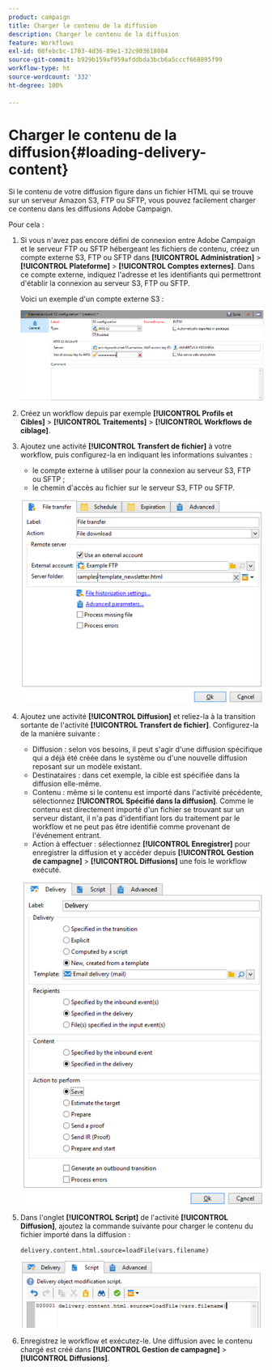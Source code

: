 ```yaml
---
product: campaign
title: Charger le contenu de la diffusion
description: Charger le contenu de la diffusion
feature: Workflows
exl-id: 08febcbc-1703-4d36-89e1-32c903618084
source-git-commit: b929b159af959afddbda3bcb6a5cccf668895f99
workflow-type: ht
source-wordcount: '332'
ht-degree: 100%

---
```


# Charger le contenu de la diffusion{#loading-delivery-content}

Si le contenu de votre diffusion figure dans un fichier HTML qui se trouve sur un serveur Amazon S3, FTP ou SFTP, vous pouvez facilement charger ce contenu dans les diffusions Adobe Campaign.

Pour cela :

1. Si vous n&#39;avez pas encore défini de connexion entre Adobe Campaign et le serveur FTP ou SFTP hébergeant les fichiers de contenu, créez un compte externe S3, FTP ou SFTP dans **[!UICONTROL Administration]** > **[!UICONTROL Plateforme]** > **[!UICONTROL Comptes externes]**. Dans ce compte externe, indiquez l&#39;adresse et les identifiants qui permettront d&#39;établir la connexion au serveur S3, FTP ou SFTP.

   Voici un exemple d&#39;un compte externe S3 :

   ![](assets/delivery_loadcontent_filetransfertexamples3.png)

1. Créez un workflow depuis par exemple **[!UICONTROL Profils et Cibles]** > **[!UICONTROL Traitements]** > **[!UICONTROL Workflows de ciblage]**.
1. Ajoutez une activité **[!UICONTROL Transfert de fichier]** à votre workflow, puis configurez-la en indiquant les informations suivantes :

   * le compte externe à utiliser pour la connexion au serveur S3, FTP ou SFTP ;
   * le chemin d&#39;accès au fichier sur le serveur S3, FTP ou SFTP.

   ![](assets/delivery_loadcontent_filetransfertexample.png)

1. Ajoutez une activité **[!UICONTROL Diffusion]** et reliez-la à la transition sortante de l&#39;activité **[!UICONTROL Transfert de fichier]**. Configurez-la de la manière suivante :

   * Diffusion : selon vos besoins, il peut s&#39;agir d&#39;une diffusion spécifique qui a déjà été créée dans le système ou d&#39;une nouvelle diffusion reposant sur un modèle existant.
   * Destinataires : dans cet exemple, la cible est spécifiée dans la diffusion elle-même.
   * Contenu : même si le contenu est importé dans l&#39;activité précédente, sélectionnez **[!UICONTROL Spécifié dans la diffusion]**. Comme le contenu est directement importé d&#39;un fichier se trouvant sur un serveur distant, il n&#39;a pas d&#39;identifiant lors du traitement par le workflow et ne peut pas être identifié comme provenant de l&#39;événement entrant.
   * Action à effectuer : sélectionnez **[!UICONTROL Enregistrer]** pour enregistrer la diffusion et y accéder depuis **[!UICONTROL Gestion de campagne]** > **[!UICONTROL Diffusions]** une fois le workflow exécuté.

   ![](assets/delivery_loadcontent_activityexample.png)

1. Dans l&#39;onglet **[!UICONTROL Script]** de l&#39;activité **[!UICONTROL Diffusion]**, ajoutez la commande suivante pour charger le contenu du fichier importé dans la diffusion :

   ```
   delivery.content.html.source=loadFile(vars.filename)
   ```

   ![](assets/delivery_loadcontent_script.png)

1. Enregistrez le workflow et exécutez-le. Une diffusion avec le contenu chargé est créé dans **[!UICONTROL Gestion de campagne]** > **[!UICONTROL Diffusions]**.

